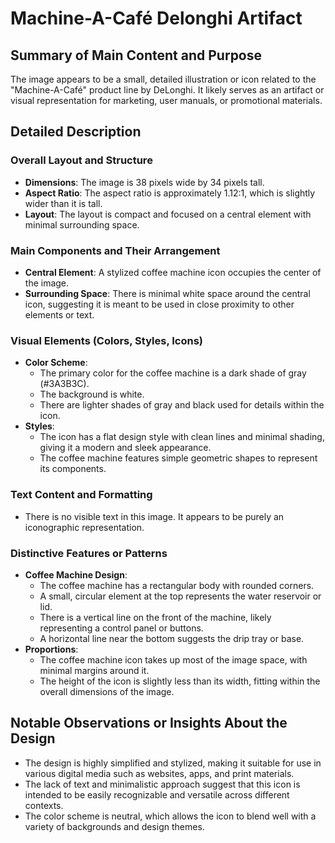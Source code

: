 # Machine-A-Café Delonghi Artifact

## Summary of Main Content and Purpose
The image appears to be a small, detailed illustration or icon related to the "Machine-A-Café" product line by DeLonghi. It likely serves as an artifact or visual representation for marketing, user manuals, or promotional materials.

## Detailed Description

### Overall Layout and Structure
- **Dimensions**: The image is 38 pixels wide by 34 pixels tall.
- **Aspect Ratio**: The aspect ratio is approximately 1.12:1, which is slightly wider than it is tall.
- **Layout**: The layout is compact and focused on a central element with minimal surrounding space.

### Main Components and Their Arrangement
- **Central Element**: A stylized coffee machine icon occupies the center of the image.
- **Surrounding Space**: There is minimal white space around the central icon, suggesting it is meant to be used in close proximity to other elements or text.

### Visual Elements (Colors, Styles, Icons)
- **Color Scheme**:
  - The primary color for the coffee machine is a dark shade of gray (#3A3B3C).
  - The background is white.
  - There are lighter shades of gray and black used for details within the icon.
- **Styles**:
  - The icon has a flat design style with clean lines and minimal shading, giving it a modern and sleek appearance.
  - The coffee machine features simple geometric shapes to represent its components.

### Text Content and Formatting
- There is no visible text in this image. It appears to be purely an iconographic representation.

### Distinctive Features or Patterns
- **Coffee Machine Design**:
  - The coffee machine has a rectangular body with rounded corners.
  - A small, circular element at the top represents the water reservoir or lid.
  - There is a vertical line on the front of the machine, likely representing a control panel or buttons.
  - A horizontal line near the bottom suggests the drip tray or base.
- **Proportions**:
  - The coffee machine icon takes up most of the image space, with minimal margins around it.
  - The height of the icon is slightly less than its width, fitting within the overall dimensions of the image.

## Notable Observations or Insights About the Design
- The design is highly simplified and stylized, making it suitable for use in various digital media such as websites, apps, and print materials.
- The lack of text and minimalistic approach suggest that this icon is intended to be easily recognizable and versatile across different contexts.
- The color scheme is neutral, which allows the icon to blend well with a variety of backgrounds and design themes.